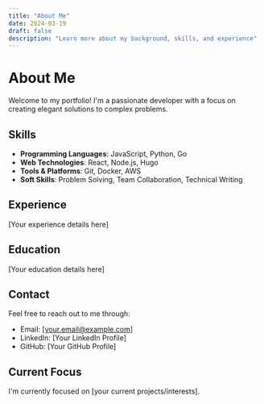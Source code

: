 ```yaml
---
title: "About Me"
date: 2024-03-19
draft: false
description: "Learn more about my background, skills, and experience"
---
```


# About Me

Welcome to my portfolio! I'm a passionate developer with a focus on creating elegant solutions to complex problems.

## Skills

- **Programming Languages**: JavaScript, Python, Go
- **Web Technologies**: React, Node.js, Hugo
- **Tools & Platforms**: Git, Docker, AWS
- **Soft Skills**: Problem Solving, Team Collaboration, Technical Writing

## Experience

[Your experience details here]

## Education

[Your education details here]

## Contact

Feel free to reach out to me through:
- Email: [your.email@example.com]
- LinkedIn: [Your LinkedIn Profile]
- GitHub: [Your GitHub Profile]

## Current Focus

I'm currently focused on [your current projects/interests].
